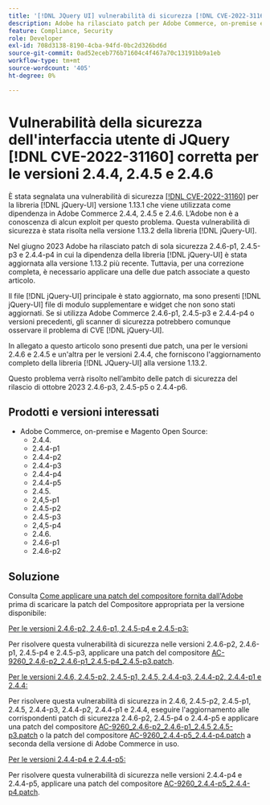 ```yaml
---
title: '[!DNL JQuery UI] vulnerabilità di sicurezza [!DNL CVE-2022-31160] correzione per le versioni 2.4.4, 2.4.5 e 2.4.6'
description: Adobe ha rilasciato patch per Adobe Commerce, on-premise e Magento Open Source. Queste patch risolvono la vulnerabilità di sicurezza [!DNL CVE-2022-31160] segnalata per [!DNL jQuery-UI] la versione 1.13.1 della libreria utilizzata come dipendenza in Adobe Commerce 2.4.4, 2.4.5 e 2.4.6.
feature: Compliance, Security
role: Developer
exl-id: 708d3138-8190-4cba-94fd-0bc2d326bd6d
source-git-commit: 0ad52eceb776b71604c4f467a70c13191bb9a1eb
workflow-type: tm+mt
source-wordcount: '405'
ht-degree: 0%

---
```


# Vulnerabilità della sicurezza dell&#39;interfaccia utente di JQuery [!DNL CVE-2022-31160] corretta per le versioni 2.4.4, 2.4.5 e 2.4.6

È stata segnalata una vulnerabilità di sicurezza [[!DNL CVE-2022-31160]](https://nvd.nist.gov/vuln/detail/CVE-2022-31160) per la libreria [!DNL jQuery-UI] versione 1.13.1 che viene utilizzata come dipendenza in Adobe Commerce 2.4.4, 2.4.5 e 2.4.6. L’Adobe non è a conoscenza di alcun exploit per questo problema. Questa vulnerabilità di sicurezza è stata risolta nella versione 1.13.2 della libreria [!DNL jQuery-UI].

Nel giugno 2023 Adobe ha rilasciato patch di sola sicurezza 2.4.6-p1, 2.4.5-p3 e 2.4.4-p4 in cui la dipendenza della libreria [!DNL jQuery-UI] è stata aggiornata alla versione 1.13.2 più recente. Tuttavia, per una correzione completa, è necessario applicare una delle due patch associate a questo articolo.

Il file [!DNL jQuery-UI] principale è stato aggiornato, ma sono presenti [!DNL jQuery-UI] file di modulo supplementare e widget che non sono stati aggiornati. Se si utilizza Adobe Commerce 2.4.6-p1, 2.4.5-p3 e 2.4.4-p4 o versioni precedenti, gli scanner di sicurezza potrebbero comunque osservare il problema di CVE [!DNL jQuery-UI].

In allegato a questo articolo sono presenti due patch, una per le versioni 2.4.6 e 2.4.5 e un&#39;altra per le versioni 2.4.4, che forniscono l&#39;aggiornamento completo della libreria [!DNL JQuery-UI] alla versione 1.13.2.

Questo problema verrà risolto nell’ambito delle patch di sicurezza del rilascio di ottobre 2023 2.4.6-p3, 2.4.5-p5 o 2.4.4-p6.

## Prodotti e versioni interessati

* Adobe Commerce, on-premise e Magento Open Source:
   * 2.4.4.
   * 2.4.4-p1
   * 2.4.4-p2
   * 2.4.4-p3
   * 2.4.4-p4
   * 2.4.4-p5
   * 2.4.5.
   * 2,4,5-p1
   * 2.4.5-p2
   * 2.4.5-p3
   * 2,4,5-p4
   * 2.4.6.
   * 2.4.6-p1
   * 2.4.6-p2

## Soluzione

Consulta [Come applicare una patch del compositore fornita dall&#39;Adobe](/docs/commerce-knowledge-base/kb/how-to/how-to-apply-a-composer-patch-provided-by-magento.html) prima di scaricare la patch del Compositore appropriata per la versione disponibile:

<u>Per le versioni 2.4.6-p2, 2.4.6-p1, 2.4.5-p4 e 2.4.5-p3:</u>

Per risolvere questa vulnerabilità di sicurezza nelle versioni 2.4.6-p2, 2.4.6-p1, 2.4.5-p4 e 2.4.5-p3, applicare una patch del compositore [AC-9260_2.4.6-p2_2.4.6-p1_2.4.5-p4_2.4.5-p3.patch](assets/AC-9260_2.4.6-p2_2.4.6-p1_2.4.5-p4_2.4.5-p3_patch.zip).

<u>Per le versioni 2.4.6, 2.4.5-p2, 2.4.5-p1, 2.4.5, 2.4.4-p3, 2.4.4-p2, 2.4.4-p1 e 2.4.4:</u>

Per risolvere questa vulnerabilità di sicurezza in 2.4.6, 2.4.5-p2, 2.4.5-p1, 2.4.5, 2.4.4-p3, 2.4.4-p2, 2.4.4-p1 e 2.4.4, eseguire l&#39;aggiornamento alle corrispondenti patch di sicurezza 2.4.6-p2, 2.4.5-p4 o 2.4.4-p5 e applicare una patch del compositore [AC-9260_2.4.6-p2_2.4.6-p1_2.4.5 2.4.5-p3.patch](assets/AC-9260_2.4.6-p2_2.4.6-p1_2.4.5-p4_2.4.5-p3_patch.zip) o la patch del compositore [AC-9260_2.4.4-p5_2.4.4-p4.patch](assets/AC-9260_2.4.4-p5_2.4.4-p4_patch.zip) a seconda della versione di Adobe Commerce in uso.

<u>Per le versioni 2.4.4-p4 e 2.4.4-p5:</u>

Per risolvere questa vulnerabilità di sicurezza nelle versioni 2.4.4-p4 e 2.4.4-p5, applicare una patch del compositore [AC-9260_2.4.4-p5_2.4.4-p4.patch](assets/AC-9260_2.4.4-p5_2.4.4-p4_patch.zip).
